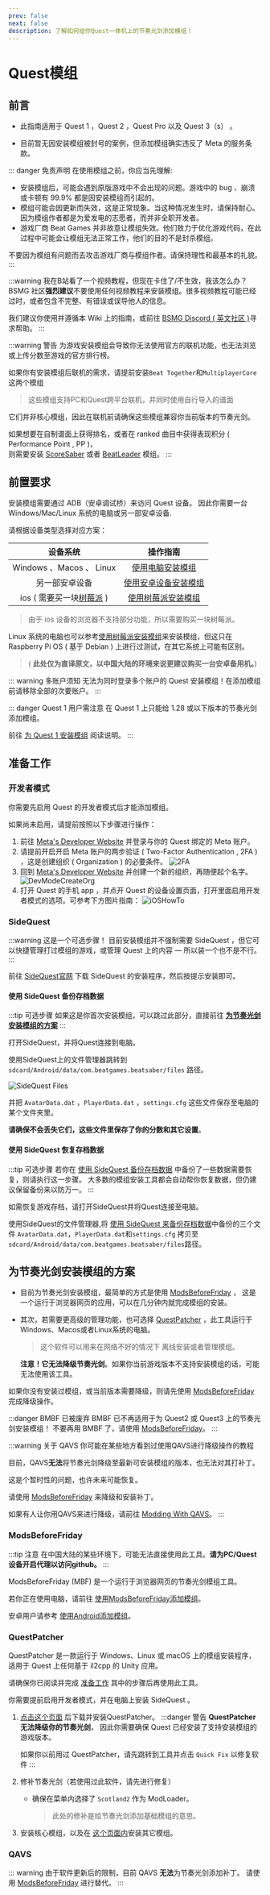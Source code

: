 ```yaml
---
prev: false
next: false
description: 了解如何给你Quest一体机上的节奏光剑添加模组！
---
```


<!-- markdownlint-disable-file MD033 -->
<!-- markdownlint-disable MD041 -->
<LocalizedOutdateHint />

# Quest模组

## 前言

- 此指南适用于 Quest 1 ，Quest 2 ，Quest Pro 以及 Quest 3（s） 。

- 目前暂无因安装模组被封号的案例，但添加模组确实违反了 Meta 的服务条款。

::: danger 免责声明
在使用模组之前，你应当先理解:

- 安装模组后，可能会遇到原版游戏中不会出现的问题。游戏中的 bug 、崩溃或卡顿有 99.9% 都是因安装模组而引起的。
- 模组可能会因更新而失效，这是正常现象。当这种情况发生时，请保持耐心。因为模组作者都是为爱发电的志愿者，而并非全职开发者。
- 游戏厂商 Beat Games 并非故意让模组失效。他们致力于优化游戏代码，在此过程中可能会让模组无法正常工作，他们的目的不是封杀模组。

不要因为模组有问题而去攻击游戏厂商与模组作者。请保持理性和最基本的礼貌。
:::

:::warning 我在B站看了一个视频教程，但现在卡住了/不生效，我该怎么办？
BSMG 社区**强烈建议**不要使用任何视频教程来安装模组。很多视频教程可能已经过时，或者包含不完整、有错误或误导他人的信息。

我们建议你使用并遵循本 Wiki 上的指南，或前往 [BSMG Discord ( 英文社区 )](https://discord.gg/beatsabermods)寻求帮助。
:::

:::warning 警告
为游戏安装模组会导致你无法使用官方的联机功能，也无法浏览或上传分数至游戏的官方排行榜。

如果你有安装模组后联机的需求，请提前安装`Beat Together`和`MultiplayerCore`这两个模组

> 这些模组支持PC和Quest跨平台联机，并同时使用自行导入的谱面

它们并非核心模组，因此在联机前请确保这些模组兼容你当前版本的节奏光剑。

如果想要在自制谱面上获得排名，或者在 ranked 曲目中获得表现积分 ( Performance Point , PP )，  
则需要安装 [ScoreSaber](https://scoresaber.com/quest)
或者 [BeatLeader](https://beatleader.xyz) 模组。
:::

## 前置要求

安装模组需要通过 ADB（安卓调试桥）来访问 Quest 设备。
因此你需要一台 Windows/Mac/Linux 系统的电脑或另一部安卓设备.

请根据设备类型选择对应方案：

|                         设备系统                         |                         操作指南                         |
| :------------------------------------------------------: | :------------------------------------------------------: |
|                 Windows 、Macos 、 Linux                 |              [使用电脑安装模组](#准备工作)               |
|                      另一部安卓设备                      | [使用安卓设备安装模组](../quest/modding-with-android.md) |
| ios ( 需要买一块[树莓派](https://www.raspberrypi.com/) ) |   [使用树莓派安装模组](../quest/modding-with-raspi.md)   |

> 由于 ios 设备的浏览器不支持部分功能，所以需要购买一块树莓派。

Linux 系统的电脑也可以参考[使用树莓派安装模组](../quest/modding-with-raspi.md)来安装模组，但这只在 Raspberry Pi OS ( 基于 Debian ) 上进行过测试，在其它系统上可能有区别。

> ( **此处仅为直译原文，以中国大陆的环境来说更建议购买一台安卓备用机。**)

::: warning 多账户须知
无法为同时登录多个账户的 Quest 安装模组！在添加模组前请移除全部的次要账户。
:::

::: danger Quest 1 用户需注意
在 Quest 1 上只能给 1.28 或以下版本的节奏光剑添加模组。

前往 [为 Quest 1 安装模组](../quest/modding-quest1.md) 阅读说明。
:::

## 准备工作

### 开发者模式

你需要先启用 Quest 的开发者模式后才能添加模组。

如果尚未启用，请提前按照以下步骤进行操作：

1. 前往 [Meta's Developer Website](https://developer.oculus.com/manage/organizations/create/) 并登录与你的 Quest 绑定的 Meta 账户。
2. 请提前开启开启 Meta 账户的两步验证 ( Two-Factor Authentication , 2FA ) ，这是创建组织 ( Organization ) 的必要条件。
   ![2FA](/.assets/images/beginners-guide/2fa.png)
3. 回到 [Meta's Developer Website](https://developer.oculus.com/manage/organizations/create/) 并创建一个新的组织，再随便起个名字。
   ![DevModeCreateOrg](/.assets/images/beginners-guide/DevModeCreateOrg.png)
4. 打开 Quest 的手机 app ，并点开 Quest 的设备设置页面，打开里面启用开发者模式的选项。可参考下方图片指南：
   ![iOSHowTo](/.assets/images/beginners-guide/EnableDevModeIOS.png)

### SideQuest

:::warning 这是一个可选步骤！
目前安装模组并不强制需要 SideQuest ，但它可以快捷管理打过模组的游戏，或管理 Quest 上的内容 — 所以装一个也不是不行。
:::

前往 [SideQuest官网](https://sidequestvr.com/setup-howto) 下载 SideQuest 的安装程序，然后按提示安装即可。

#### 使用 SideQuest 备份存档数据

:::tip 可选步骤
如果这是你首次安装模组，可以跳过此部分，直接前往 [**为节奏光剑安装模组的方案**](#为节奏光剑安装模组的方案)
:::

打开SideQuest，并将Quest连接到电脑。

使用SideQuest上的文件管理器跳转到 `sdcard/Android/data/com.beatgames.beatsaber/files` 路径。

![SideQuest Files](/.assets/images/beginners-guide/sqfiles.png)

并把 `AvatarData.dat` ，`PlayerData.dat` ，`settings.cfg` 这些文件保存至电脑的某个文件夹里。

**请确保不会丢失它们，这些文件里保存了你的分数和其它设置**。

#### 使用 SideQuest 恢复存档数据

:::tip 可选步骤
若你在 [使用 SideQuest 备份存档数据](#使用-sidequest-备份存档数据) 中备份了一些数据需要恢复，则请执行这一步骤。
大多数的模组安装工具都会自动帮你恢复数据，但仍建议保留备份来以防万一。
:::

如需恢复游戏存档，请打开SideQuest并将Quest连接至电脑。

使用SideQuest的文件管理器,将 [使用 SideQuest 来备份存档数据](#使用-sidequest-备份存档数据)中备份的三个文件
`AvatarData.dat`，`PlayerData.dat`和`settings.cfg` 拷贝至
`sdcard/Android/data/com.beatgames.beatsaber/files`路径。

## 为节奏光剑安装模组的方案

- 目前为节奏光剑安装模组，最简单的方式是使用 [ModsBeforeFriday](#modsbeforefriday) ，
  这是一个运行于浏览器网页的应用，可以在几分钟内就完成模组的安装。

- 其次，若需要更高级的管理功能，也可选择 [QuestPatcher](#questpatcher) ，此工具运行于Windows、Macos或者Linux系统的电脑。

  > 这个软件可以用来在网络不好的情况下 离线安装或者管理模组。

  **注意！它无法降级节奏光剑**。如果你当前游戏版本不支持安装模组的话，可能无法使用该工具。

如果你没有安装过模组，或当前版本需要降级，则请先使用 [ModsBeforeFriday](#modsbeforefriday) 完成降级操作。

:::danger BMBF 已被废弃
BMBF 已不再适用于为 Quest2 或 Quest3 上的节奏光剑安装模组！
不要再用 BMBF 了，请使用 [ModsBeforeFriday](#modsbeforefriday)。
:::

:::warning 关于 QAVS
你可能在某些地方看到过使用QAVS进行降级操作的教程

目前，QAVS**无法**将节奏光剑降级至最新可安装模组的版本，也无法对其打补丁。

这是个暂时性的问题，也许未来可能恢复。

请使用 [ModsBeforeFriday](#modsbeforefriday) 来降级和安装补丁。

如果有人让你用QAVS来进行降级，请前往 [Modding With QAVS](../quest/modding-with-qavs.md)。
:::

### ModsBeforeFriday

:::tip 注意
在中国大陆的某些环境下，可能无法直接使用此工具。**请为PC/Quest设备开启代理以访问github。**
:::

ModsBeforeFriday (MBF) 是一个运行于浏览器网页的节奏光剑模组工具。

若你正在使用电脑，请前往 [使用ModsBeforeFriday添加模组](../quest/modding-with-mbf.md)。

安卓用户请参考 [使用Android添加模组](../quest/modding-with-android.md)。

### QuestPatcher

QuestPatcher 是一款运行于 Windows、Linux 或 macOS 上的模组安装程序，适用于 Quest 上任何基于 il2cpp 的 Unity 应用。

请确保你已阅读并完成 [准备工作](./quest-modding.md#准备工作) 其中的步骤后再使用此工具。

你需要提前启用开发者模式，并在电脑上安装 SideQuest 。

1. [点击这个页面](https://github.com/Lauriethefish/QuestPatcher/releases/latest) 后下载并安装QuestPatcher。
   :::danger 警告
   **QuestPatcher 无法降级你的节奏光剑**，
   因此你需要确保 Quest 已经安装了支持安装模组的游戏版本。

   如果你以前用过 QuestPatcher，请先跳转到工具并点击 `Quick Fix` 以修复软件
   :::

2. 修补节奏光剑（若使用过此软件，请先进行修复）
   - 确保在菜单内选择了 `Scotland2` 作为 ModLoader。
     > 此处的修补是给节奏光剑添加基础模组的意思。
3. 安装核心模组，以及在 [这个页面内](https://bsquest.xyz/mods)安装其它模组。

### QAVS

::: warning
由于软件更新后的限制，目前 QAVS **无法**为节奏光剑添加补丁。
请使用 [ModsBeforeFriday](../quest/modding-with-mbf.md) 进行替代。
:::

